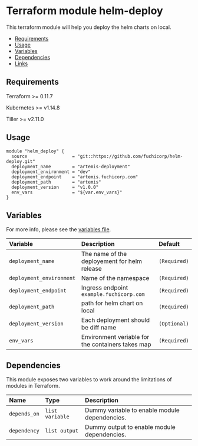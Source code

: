 # Terraform module helm-deploy 

This terraform module will help you deploy the helm charts on local. 

- [Requirements](#Requirements)
- [Usage](#usage)
- [Variables](#variables)
- [Dependencies](#dependencies)
- [Links](#links)

## Requirements

Terraform >= 0.11.7

Kubernetes  >=  v1.14.8

Tiller >= v2.11.0

## Usage

```hcl
module "helm_deploy" {
  source                 = "git::https://github.com/fuchicorp/helm-deploy.git"
  deployment_name        = "artemis-deployment"
  deployment_environment = "dev"
  deployment_endpoint    = "artemis.fuchicorp.com"
  deployment_path        = "artemis"
  deployment_version     = "v1.0.0"
  env_vars               = "${var.env_vars}"
}
```

## Variables

For more info, please see the [variables file](variables.tf).

| Variable               | Description                         | Default                                               |
| :--------------------- | :---------------------------------- | :---------------------------------------------------- |
| `deployment_name` | The name of the deployement for helm release | `(Required)` |
| `deployment_environment` | Name of the namespace | `(Required)` |
| `deployment_endpoint` | Ingress endpoint `example.fuchicorp.com` | `(Required)` |
| `deployment_path` | path for helm chart on local | `(Required)` |
| `deployment_version` | Each deployment should be  diff name | `(Optional)` |
| `env_vars` | Environment veriable for the containers takes map | `(Required)` |

## Dependencies

This module exposes two variables to work around the limitations of modules in Terraform.

| Name               | Type                         | Description                                     |
| :----------------- | :--------------------------- | :---------------------------------------------- |
| `depends_on` | `list variable` | Dummy variable to enable module dependencies. |
| `dependency` | `list output` | Dummy output to enable module dependencies. |
